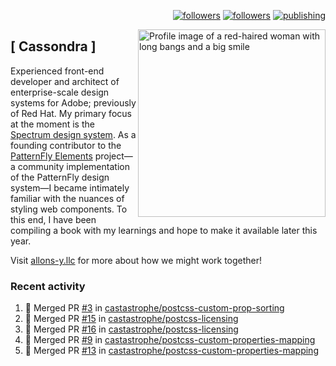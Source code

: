 <p align="right"><a rel="me" href="https://front-end.social/@castastrophe">
    <img alt="followers" title="Follow me on Mastodon" src="https://img.shields.io/mastodon/follow/109297102751309835?domain=https%3A%2F%2Ffront-end.social&label=Follow&logo=mastodon&logoColor=white&style=for-the-badge&labelColor=008080&color=006969"/></a>
  <a href="https://codepen.io/castastrophe/">
    <img alt="followers" title="Follow me on CodePen" src="https://img.shields.io/badge/16-1?color=640464&labelColor=7c007c&style=for-the-badge&logo=codepen&label=Follow"/></a>
<a href="https://castastrophe.medium.com/">
    <img alt="publishing" title="View articles on Medium" src="https://img.shields.io/badge/107-1?color=666&labelColor=444&label=subscribe&logo=medium&logoColor=white&style=for-the-badge"/></a>
    </p>
    
<img align="right" src="https://user-images.githubusercontent.com/1840295/209837133-f6b4d7a5-2117-4634-83b8-a635fb49a96a.png" height="300" alt="Profile image of a red-haired woman with long bangs and a big smile">

## [&nbsp;Cassondra&nbsp;]
    
Experienced front-end developer and architect of enterprise-scale design systems for Adobe; previously of Red Hat. My primary focus at the moment is the [Spectrum design system](https://github.com/adobe/spectrum-css). As a founding contributor to the [PatternFly&nbsp;Elements](https://github.com/patternfly/patternfly-elements) project&mdash;a community implementation of the PatternFly design system&mdash;I became intimately familiar with the nuances of styling web components. To this end, I have been compiling a book with my learnings and hope to make it available later this year.

Visit [allons-y.llc](http://allons-y.llc/) for more about how we might work together!

### Recent activity

<!--START_SECTION:activity-->
1. 🎉 Merged PR [#3](https://github.com/castastrophe/postcss-custom-prop-sorting/pull/3) in [castastrophe/postcss-custom-prop-sorting](https://github.com/castastrophe/postcss-custom-prop-sorting)
2. 🎉 Merged PR [#15](https://github.com/castastrophe/postcss-licensing/pull/15) in [castastrophe/postcss-licensing](https://github.com/castastrophe/postcss-licensing)
3. 🎉 Merged PR [#16](https://github.com/castastrophe/postcss-licensing/pull/16) in [castastrophe/postcss-licensing](https://github.com/castastrophe/postcss-licensing)
4. 🎉 Merged PR [#9](https://github.com/castastrophe/postcss-custom-properties-mapping/pull/9) in [castastrophe/postcss-custom-properties-mapping](https://github.com/castastrophe/postcss-custom-properties-mapping)
5. 🎉 Merged PR [#13](https://github.com/castastrophe/postcss-custom-properties-mapping/pull/13) in [castastrophe/postcss-custom-properties-mapping](https://github.com/castastrophe/postcss-custom-properties-mapping)
<!--END_SECTION:activity-->
